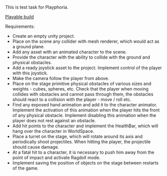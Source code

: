 This is test task for Playphoria.

[Playable build](https://kiirusha95.itch.io/playphoriatest)

Requirements:
- Create an empty unity project.
- Place on the scene any collider with mesh renderer, which would act as a ground plane.
- Add any asset with an animated character to the scene.
- Provide the character with the ability to collide with the ground and physical obstacles.
- Add a ready joystick asset to the project. Implement control of the player with this joystick.
- Make the camera follow the player from above.
- Place on the stage primitive physical obstacles of various sizes and weights - cubes, spheres, etc. Check that the player when moving collides with obstacles and cannot pass through them, the obstacles should react to a collision with the player - move / roll etc.
- Find any exposed hand animation and add it to the character animator. Implement the activation of this animation when the player hits the front of any physical obstacle. Implement disabling this animation when the player does not rest against an obstacle.
- Add hit points to the character and implement the HealthBar, which will hang over the character in WorldSpace.
- Place a turret on the stage, which will rotate around its axis and periodically shoot projectiles. When hitting the player, the projectile should cause damage.
- At a fatal hit to a character, it is necessary to push him away from the point of impact and activate Ragdoll mode.
- Implement saving the position of objects on the stage between restarts of the game.
